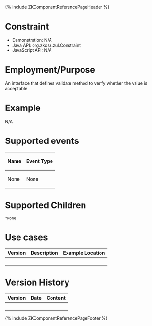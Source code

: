 {% include ZKComponentReferencePageHeader %}

# Constraint

- Demonstration: N/A
- Java API: <javadoc>org.zkoss.zul.Constraint</javadoc>
- JavaScript API: N/A

# Employment/Purpose

An interface that defines validate method to verify whether the value is
acceptable

# Example

N/A

# Supported events

<table>
<thead>
<tr class="header">
<th><center>
<p>Name</p>
</center></th>
<th><center>
<p>Event Type</p>
</center></th>
</tr>
</thead>
<tbody>
<tr class="odd">
<td><p>None</p></td>
<td><p>None</p></td>
</tr>
</tbody>
</table>

# Supported Children

`*None`

# Use cases

| Version | Description | Example Location |
|---------|-------------|------------------|
|         |             |                  |

# Version History

| Version | Date | Content |
|---------|------|---------|
|         |      |         |

{% include ZKComponentReferencePageFooter %}
